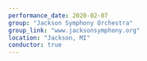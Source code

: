 ```yaml
---
performance_date: 2020-02-07
group: "Jackson Symphony Orchestra"
group_link: "www.jacksonsymphony.org"
location: "Jackson, MI"
conductor: true
---
```


